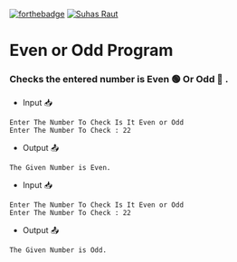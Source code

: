 [![forthebadge](https://forthebadge.com/images/badges/made-with-python.svg)](https://forthebadge.com)
[![Suhas Raut](https://img.shields.io/badge/Made%20By-Suhas%20Raut-%2300C0A3?style=for-the-badge&logo=github&logoColor=00C0A3)](https://github.com/Suhas-Raut)

# Even or Odd Program
### Checks the entered number is Even 🟢 Or Odd 🔴 .

- Input 📥 
```
Enter The Number To Check Is It Even or Odd
Enter The Number To Check : 22
```

- Output 📤
```
The Given Number is Even.
```

- Input 📥 
```
Enter The Number To Check Is It Even or Odd
Enter The Number To Check : 22
```

- Output 📤
```
The Given Number is Odd.
```